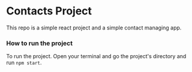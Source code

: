 # Contacts Project

This repo is a simple react project and a simple contact managing app.

### How to run the project
To run the project. Open your terminal and go the project's directory and run `npm start`.
